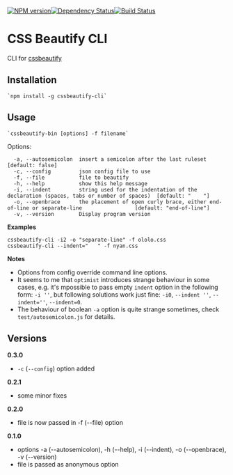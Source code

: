 [![NPM version](https://badge.fury.io/js/cssbeautify-cli.png)](http://badge.fury.io/js/cssbeautify-cli)[![Dependency Status](https://gemnasium.com/Saunalol/cssbeautify-cli.png)](https://gemnasium.com/Saunalol/cssbeautify-cli)[![Build Status](https://travis-ci.org/Saunalol/cssbeautify-cli.png?branch=master)](https://travis-ci.org/Saunalol/cssbeautify-cli)
# CSS Beautify CLI #

CLI for [cssbeautify](https://github.com/senchalabs/cssbeautify)

## Installation

    `npm install -g cssbeautify-cli`

## Usage ##

    `cssbeautify-bin [options] -f filename`

Options:
```
  -a, --autosemicolon  insert a semicolon after the last ruleset                                              [default: false]
  -c, --config         json config file to use
  -f, --file           file to beautify
  -h, --help           show this help message
  -i, --indent         string used for the indentation of the declaration (spaces, tabs or number of spaces)  [default: "    "]
  -o, --openbrace      the placement of open curly brace, either end-of-line or separate-line                 [default: "end-of-line"]
  -v, --version        Display program version

```

__Examples__
```
cssbeautify-cli -i2 -o "separate-line" -f ololo.css
cssbeautify-cli --indent="   " -f nyan.css
```

__Notes__
- Options from config override command line options.
- It seems to me that `optimist` introduces strange behaviour in some cases, e.g.
it's mpossible to pass empty `indent` option in the following form: `-i ''`,
but following solutions work just fine: `-i0`, `--indent ''`, `--indent=''`, `--indent=0`.
- The behaviour of boolean `-a` option is quite strange sometimes, check `test/autosemicolon.js` for
details.


## Versions
**0.3.0**
 * `-c` (`--config`) option added

**0.2.1**
 * some minor fixes

**0.2.0**
 * file is now passed in -f (--file) option

**0.1.0**
 * options -a (--autosemicolon), -h (--help), -i (--indent), -o (--openbrace), -v (--version)
 * file is passed as anonymous option
